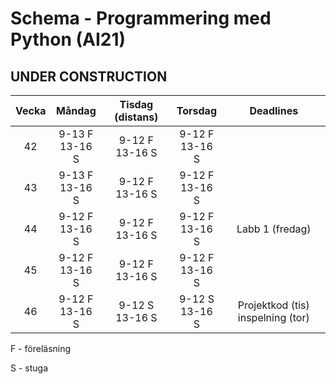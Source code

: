 # Schema - Programmering med Python (AI21)

## UNDER CONSTRUCTION

| Vecka |        Måndag        |  Tisdag (distans)  |       Torsdag       |             Deadlines             |
| :---: | :------------------: | :----------------: | :-----------------: | :-------------------------------: |
|  42   | 9-13 F <br>  13-16 S | 9-12 F <br>13-16 S | 9-12 F <br> 13-16 S |                                   |
|  43   | 9-13 F <br>  13-16 S | 9-12 F <br>13-16 S | 9-12 F <br>13-16 S  |                                   |
|  44   |  9-12 F <br>13-16 S  | 9-12 F <br>13-16 S | 9-12 F <br>13-16 S  |          Labb 1 (fredag)          |
|  45   |  9-12 F <br>13-16 S  | 9-12 F <br>13-16 S | 9-12 F <br>13-16 S  |                                   |
|  46   |  9-12 F <br>13-16 S  | 9-12 S <br>13-16 S | 9-12 S <br>13-16 S  | Projektkod (tis) inspelning (tor) |

F - föreläsning

S - stuga
